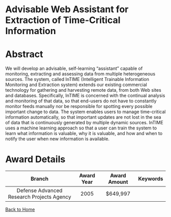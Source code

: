 
Advisable Web Assistant for Extraction of Time-Critical Information
===================================================================

# Abstract


We will develop an advisable, self-learning “assistant” capable of monitoring, extracting and assessing data from multiple heterogeneous sources.  The system, called InTIME (Intelligent Trainable Information Monitoring and Extraction system) extends our existing commercial technology for gathering and harvesting remote data, from both Web sites and databases.  Specifically, InTIME is concerned with the continual analysis and monitoring of that data, so that end-users do not have to constantly monitor feeds manually nor be responsible for spotting every possible important change to data.  The system enables users to manage time-critical information automatically, so that important updates are not lost in the sea of data that is continuously generated by multiple dynamic sources.   InTIME uses a machine learning approach so that a user can train the system to learn what information is valuable, why it is valuable, and how and when to notify the user when new information is available.  

# Award Details

|Branch|Award Year|Award Amount|Keywords|
| :---: | :---: | :---: | :---: |
|Defense Advanced Research Projects Agency|2005|$649,997||
  
  


[Back to Home](https://github.com/chrischow/dod_sbir_awards#60)